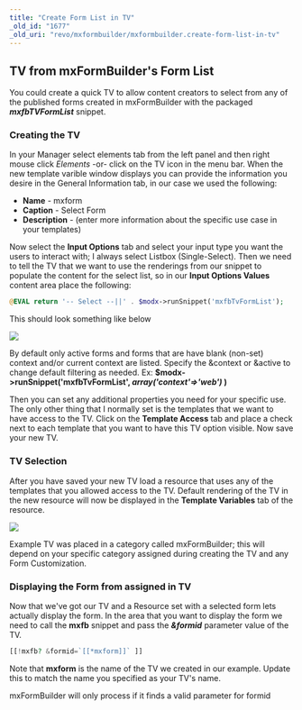 ```yaml
---
title: "Create Form List in TV"
_old_id: "1677"
_old_uri: "revo/mxformbuilder/mxformbuilder.create-form-list-in-tv"
---
```


## TV from mxFormBuilder's Form List

 You could create a quick TV to allow content creators to select from any of the published forms created in mxFormBuilder with the packaged **_mxfbTVFormList_** snippet.

### Creating the TV

 In your Manager select elements tab from the left panel and then right mouse click _Elements_ -or- click on the TV icon in the menu bar. When the new template varible window displays you can provide the information you desire in the General Information tab, in our case we used the following:

- **Name** - mxform
- **Caption** - Select Form
- **Description** - (enter more information about the specific use case in your templates)

 Now select the **Input Options** tab and select your input type you want the users to interact with; I always select Listbox (Single-Select). Then we need to tell the TV that we want to use the renderings from our snippet to populate the content for the select list, so in our **Input Options Values** content area place the following:

 ``` php
@EVAL return '-- Select --||' . $modx->runSnippet('mxfbTvFormList');
```

 This should look something like below

 ![](/download/attachments/73fcdf0007b17bddad5cc696dfe4eb85/mxfb-tv-create.png)

 By default only active forms and forms that are have blank (non-set) context and/or current context are listed.
 Specify the &context or &active to change default filtering as needed.
Ex: **$modx->runSnippet('mxfbTvFormList', _array('context'=>'web')_ )**  

 Then you can set any additional properties you need for your specific use. The only other thing that I normally set is the templates that we want to have access to the TV. Click on the **Template Access** tab and place a check next to each template that you want to have this TV option visible. Now save your new TV.

### TV Selection

 After you have saved your new TV load a resource that uses any of the templates that you allowed access to the TV. Default rendering of the TV in the new resource will now be displayed in the **Template Variables** tab of the resource.

 ![](/download/attachments/73fcdf0007b17bddad5cc696dfe4eb85/mxfb-tv-example.jpeg)

 Example TV was placed in a category called mxFormBuilder; this will depend on your specific category assigned during creating the TV and any Form Customization.

### Displaying the Form from assigned in TV

 Now that we've got our TV and a Resource set with a selected form lets actually display the form. In the area that you want to display the form we need to call the **mxfb** snippet and pass the **_&formid_** parameter value of the TV.

 ``` php
[[!mxfb? &formid=`[[*mxform]]` ]]
```

 Note that **mxform** is the name of the TV we created in our example. Update this to match the name you specified as your TV's name.

 mxFormBuilder will only process if it finds a valid parameter for formid
